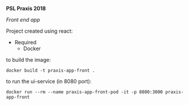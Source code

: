 **PSL Praxis 2018**

*Front end app*

Project created using react:
* Required
  * Docker


to build the image:
```
docker build -t praxis-app-front .
```

to run the ui-service (in 8080 port):
```
docker run --rm --name praxis-app-front-pod -it -p 8080:3000 praxis-app-front
```

